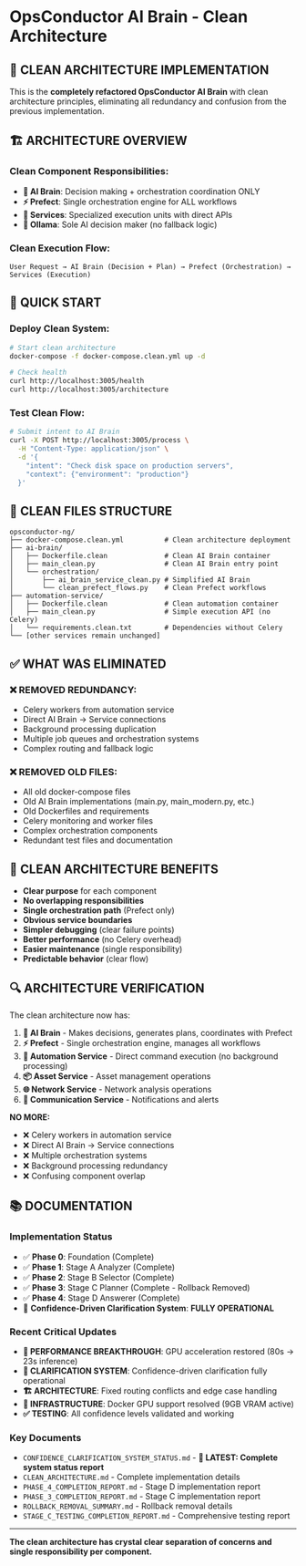 # OpsConductor AI Brain - Clean Architecture

## 🧹 **CLEAN ARCHITECTURE IMPLEMENTATION**

This is the **completely refactored OpsConductor AI Brain** with clean architecture principles, eliminating all redundancy and confusion from the previous implementation.

## 🏗️ **ARCHITECTURE OVERVIEW**

### **Clean Component Responsibilities:**

- **🧠 AI Brain**: Decision making + orchestration coordination ONLY
- **⚡ Prefect**: Single orchestration engine for ALL workflows  
- **🔧 Services**: Specialized execution units with direct APIs
- **🧠 Ollama**: Sole AI decision maker (no fallback logic)

### **Clean Execution Flow:**
```
User Request → AI Brain (Decision + Plan) → Prefect (Orchestration) → Services (Execution)
```

## 🚀 **QUICK START**

### **Deploy Clean System:**
```bash
# Start clean architecture
docker-compose -f docker-compose.clean.yml up -d

# Check health
curl http://localhost:3005/health
curl http://localhost:3005/architecture
```

### **Test Clean Flow:**
```bash
# Submit intent to AI Brain
curl -X POST http://localhost:3005/process \
  -H "Content-Type: application/json" \
  -d '{
    "intent": "Check disk space on production servers",
    "context": {"environment": "production"}
  }'
```

## 📁 **CLEAN FILES STRUCTURE**

```
opsconductor-ng/
├── docker-compose.clean.yml          # Clean architecture deployment
├── ai-brain/
│   ├── Dockerfile.clean              # Clean AI Brain container
│   ├── main_clean.py                 # Clean AI Brain entry point
│   └── orchestration/
│       ├── ai_brain_service_clean.py # Simplified AI Brain
│       └── clean_prefect_flows.py    # Clean Prefect workflows
├── automation-service/
│   ├── Dockerfile.clean              # Clean automation container
│   ├── main_clean.py                 # Simple execution API (no Celery)
│   └── requirements.clean.txt        # Dependencies without Celery
└── [other services remain unchanged]
```

## ✅ **WHAT WAS ELIMINATED**

### **❌ REMOVED REDUNDANCY:**
- Celery workers from automation service
- Direct AI Brain → Service connections  
- Background processing duplication
- Multiple job queues and orchestration systems
- Complex routing and fallback logic

### **❌ REMOVED OLD FILES:**
- All old docker-compose files
- Old AI Brain implementations (main.py, main_modern.py, etc.)
- Old Dockerfiles and requirements
- Celery monitoring and worker files
- Complex orchestration components
- Redundant test files and documentation

## 🎯 **CLEAN ARCHITECTURE BENEFITS**

- **Clear purpose** for each component
- **No overlapping responsibilities** 
- **Single orchestration path** (Prefect only)
- **Obvious service boundaries**
- **Simpler debugging** (clear failure points)
- **Better performance** (no Celery overhead)
- **Easier maintenance** (single responsibility)
- **Predictable behavior** (clear flow)

## 🔍 **ARCHITECTURE VERIFICATION**

The clean architecture now has:

1. **🧠 AI Brain** - Makes decisions, generates plans, coordinates with Prefect
2. **⚡ Prefect** - Single orchestration engine, manages all workflows
3. **🔧 Automation Service** - Direct command execution (no background processing)
4. **📦 Asset Service** - Asset management operations
5. **🌐 Network Service** - Network analysis operations  
6. **📢 Communication Service** - Notifications and alerts

**NO MORE:**
- ❌ Celery workers in automation service
- ❌ Direct AI Brain → Service connections
- ❌ Multiple orchestration systems
- ❌ Background processing redundancy
- ❌ Confusing component overlap

## 📚 **DOCUMENTATION**

### **Implementation Status**
- ✅ **Phase 0**: Foundation (Complete)
- ✅ **Phase 1**: Stage A Analyzer (Complete)  
- ✅ **Phase 2**: Stage B Selector (Complete)
- ✅ **Phase 3**: Stage C Planner (Complete - Rollback Removed)
- ✅ **Phase 4**: Stage D Answerer (Complete)
- 🚀 **Confidence-Driven Clarification System**: **FULLY OPERATIONAL**

### **Recent Critical Updates**
- **🚀 PERFORMANCE BREAKTHROUGH**: GPU acceleration restored (80s → 23s inference)
- **🧠 CLARIFICATION SYSTEM**: Confidence-driven clarification fully operational
- **🏗️ ARCHITECTURE**: Fixed routing conflicts and edge case handling
- **🔧 INFRASTRUCTURE**: Docker GPU support resolved (9GB VRAM active)
- **✅ TESTING**: All confidence levels validated and working

### **Key Documents**
- `CONFIDENCE_CLARIFICATION_SYSTEM_STATUS.md` - **🚀 LATEST: Complete system status report**
- `CLEAN_ARCHITECTURE.md` - Complete implementation details
- `PHASE_4_COMPLETION_REPORT.md` - Stage D implementation report
- `PHASE_3_COMPLETION_REPORT.md` - Stage C implementation report
- `ROLLBACK_REMOVAL_SUMMARY.md` - Rollback removal details
- `STAGE_C_TESTING_COMPLETION_REPORT.md` - Comprehensive testing report

---

**The clean architecture has crystal clear separation of concerns and single responsibility per component.**